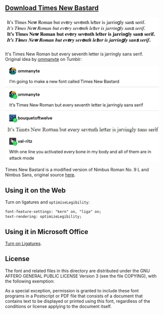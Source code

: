 ## [Download Times New Bastard](https://github.com/weiweihuanghuang/Times-New-Bastard/archive/v.10.zip)

![](tnb.png)

It's Times New Roman but every seventh letter is jarringly sans serif. 
Original idea by [ommanyte](https://bouquetoftwelve.tumblr.com/post/186272155342/ommanyte-ommanyte-im-going-to-make-a-new) on Tumblr:

![](v1qnefla8pa31.jpg)

Times New Bastard is a modified version of Nimbus Roman No. 9 L and Nimbus Sans, original source [here](https://git.ghostscript.com/?p=urw-core35-fonts.git;a=summary).

## Using it on the Web
Turn on ligatures and `optimiseLegibility`:

```
font-feature-settings: "kern" on, "liga" on;
text-rendering: optimizeLegibility;
```

## Using it in Microsoft Office
[Turn on Ligatures](https://support.office.com/en-us/article/turn-on-ligatures-or-joined-characters-a1d144fc-759f-4726-a22a-c5686f128a69).

## License

The font and related files in this directory are distributed under the
GNU AFFERO GENERAL PUBLIC LICENSE Version 3 (see the file COPYING), with
the following exemption:

As a special exception, permission is granted to include these font
programs in a Postscript or PDF file that consists of a document that
contains text to be displayed or printed using this font, regardless
of the conditions or license applying to the document itself.